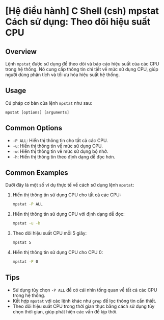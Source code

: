 # [Hệ điều hành] C Shell (csh) mpstat Cách sử dụng: Theo dõi hiệu suất CPU

## Overview
Lệnh `mpstat` được sử dụng để theo dõi và báo cáo hiệu suất của các CPU trong hệ thống. Nó cung cấp thông tin chi tiết về mức sử dụng CPU, giúp người dùng phân tích và tối ưu hóa hiệu suất hệ thống.

## Usage
Cú pháp cơ bản của lệnh `mpstat` như sau:
```
mpstat [options] [arguments]
```

## Common Options
- `-P ALL`: Hiển thị thông tin cho tất cả các CPU.
- `-u`: Hiển thị thông tin về mức sử dụng CPU.
- `-w`: Hiển thị thông tin về mức sử dụng bộ nhớ.
- `-h`: Hiển thị thông tin theo định dạng dễ đọc hơn.

## Common Examples
Dưới đây là một số ví dụ thực tế về cách sử dụng lệnh `mpstat`:

1. Hiển thị thông tin sử dụng CPU cho tất cả các CPU:
   ```bash
   mpstat -P ALL
   ```

2. Hiển thị thông tin sử dụng CPU với định dạng dễ đọc:
   ```bash
   mpstat -u -h
   ```

3. Theo dõi hiệu suất CPU mỗi 5 giây:
   ```bash
   mpstat 5
   ```

4. Hiển thị thông tin sử dụng CPU cho CPU 0:
   ```bash
   mpstat -P 0
   ```

## Tips
- Sử dụng tùy chọn `-P ALL` để có cái nhìn tổng quan về tất cả các CPU trong hệ thống.
- Kết hợp `mpstat` với các lệnh khác như `grep` để lọc thông tin cần thiết.
- Theo dõi hiệu suất CPU trong thời gian thực bằng cách sử dụng tùy chọn thời gian, giúp phát hiện các vấn đề kịp thời.